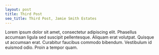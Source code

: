 ```yaml
---
layout: post
title: Third Post
seo_title: Third Post, Jamie Smith Estates
---
```


<p>Lorem ipsum dolor sit amet, consectetur adipiscing elit. Phasellus accumsan ligula sed suscipit pellentesque. Aliquam erat volutpat. Quisque ut accumsan erat. Curabitur faucibus commodo bibendum. Vestibulum id euismod odio. Proin a tempor quam. </p>
